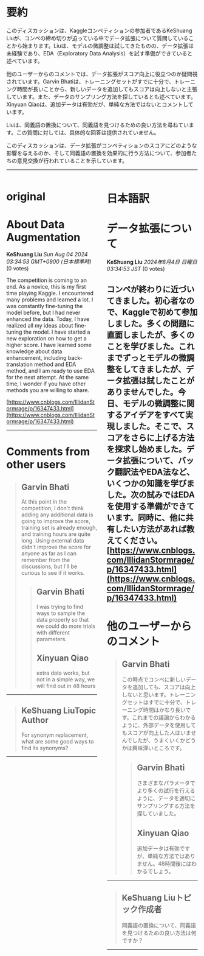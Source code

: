 # 要約 
このディスカッションは、Kaggleコンペティションの参加者であるKeShuang Liuが、コンペの締め切りが迫っている中でデータ拡張について質問していることから始まります。Liuは、モデルの微調整は試してきたものの、データ拡張は未経験であり、EDA（Exploratory Data Analysis）を試す準備ができていると述べています。

他のユーザーからのコメントでは、データ拡張がスコア向上に役立つのか疑問視されています。Garvin Bhatiは、トレーニングセットがすでに十分で、トレーニング時間が長いことから、新しいデータを追加してもスコアは向上しないと主張しています。また、データのサンプリング方法を探しているとも述べています。Xinyuan Qiaoは、追加データは有効だが、単純な方法ではないとコメントしています。

Liuは、同義語の置換について、同義語を見つけるための良い方法を尋ねています。この質問に対しては、具体的な回答は提供されていません。

このディスカッションは、データ拡張がコンペティションのスコアにどのような影響を与えるのか、そして同義語の置換を効果的に行う方法について、参加者たちの意見交換が行われていることを示しています。


---


<style>
.column-left{
  float: left;
  width: 47.5%;
  text-align: left;
}
.column-right{
  float: right;
  width: 47.5%;
  text-align: left;
}
.column-one{
  float: left;
  width: 100%;
  text-align: left;
}
</style>


<div class="column-left">

# original

# About Data Augmentation

**KeShuang Liu** *Sun Aug 04 2024 03:34:53 GMT+0900 (日本標準時)* (0 votes)

The competition is coming to an end. As a novice, this is my first time playing Kaggle. I encountered many problems and learned a lot. I was constantly fine-tuning the model before, but I had never enhanced the data. Today, I have realized all my ideas about fine-tuning the model. I have started a new exploration on how to get a higher score. I have learned some knowledge about data enhancement, including back-translation method and EDA method, and I am ready to use EDA for the next attempt. At the same time, I wonder if you have other methods you are willing to share.

[https://www.cnblogs.com/IllidanStormrage/p/16347433.html](https://www.cnblogs.com/IllidanStormrage/p/16347433.html)



---

 # Comments from other users

> ## Garvin Bhati
> 
> At this point in the competition, I don't think adding any additional data is going to improve the score, training set is already enough, and training hours are quite long. Using external data didn't improve the score for anyone as far as I can remember from the discussions, but I'll be curious to see if it works. 
> 
> 
> 
> > ## Garvin Bhati
> > 
> > I was trying to find ways to sample the data properly so that we could do more trials with different parameters.
> > 
> > 
> > 
> > ## Xinyuan Qiao
> > 
> > extra data works, but not in a simple way, we will find out in 48 hours
> > 
> > 
> > 


---

> ## KeShuang LiuTopic Author
> 
> For synonym replacement, what are some good ways to find its synonyms?
> 
> 
> 


---



</div>
<div class="column-right">

# 日本語訳

# データ拡張について
**KeShuang Liu** *2024年8月4日 日曜日 03:34:53 JST* (0 votes)

コンペが終わりに近づいてきました。初心者なので、Kaggleで初めて参加しました。多くの問題に直面しましたが、多くのことを学びました。これまでずっとモデルの微調整をしてきましたが、データ拡張は試したことがありませんでした。今日、モデルの微調整に関するアイデアをすべて実現しました。そこで、スコアをさらに上げる方法を探求し始めました。データ拡張について、バック翻訳法やEDA法など、いくつかの知識を学びました。次の試みではEDAを使用する準備ができています。同時に、他に共有したい方法があれば教えてください。
[https://www.cnblogs.com/IllidanStormrage/p/16347433.html](https://www.cnblogs.com/IllidanStormrage/p/16347433.html)
---
 # 他のユーザーからのコメント
> ## Garvin Bhati
> 
> この時点でコンペに新しいデータを追加しても、スコアは向上しないと思います。トレーニングセットはすでに十分で、トレーニング時間はかなり長いです。これまでの議論からわかるように、外部データを使用してもスコアが向上した人はいませんでしたが、うまくいくかどうかは興味深いところです。
> 
> 
> 
> > ## Garvin Bhati
> > 
> > さまざまなパラメータでより多くの試行を行えるように、データを適切にサンプリングする方法を探していました。
> > 
> > 
> > 
> > ## Xinyuan Qiao
> > 
> > 追加データは有効ですが、単純な方法ではありません。48時間後にはわかるでしょう。
> > 
> > 
> > 
---
> ## KeShuang Liuトピック作成者
> 
> 同義語の置換について、同義語を見つけるための良い方法は何ですか？
> 
> 
> 
--- 



</div>